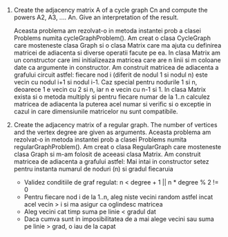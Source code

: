 1. Create the adjacency matrix A of a cycle graph Cn and compute the powers A2, A3, .... An. Give an interpretation of the result.
    
    Aceasta problema am rezolvat-o in metoda instantei prob a clasei Problems numita cycleGraphProblem().
    Am creat o clasa CycleGraph care mosteneste clasa Graph si o clasa Matrix care ma ajuta cu definirea matricei de adiacenta si diverse
    operatii facute pe ea. 
    In clasa Matrix am un constructor care imi initializeaza matricea care are n linii si m coloane date ca argumente in constructor.
    Am construit matricea de adiacenta a grafului circuit astfel: fiecare nod i (diferit de nodul 1 si nodul n) este vecin cu nodul i+1 si nodul i-1.
    Caz special pentru nodurile 1 si n, deoarece 1 e vecin cu 2 si n, iar n e vecin cu n-1 si 1. 
    In clasa Matrix exista si o metoda multiply si pentru fiecare numar de la 1..n calculez matricea de adiacenta la puterea acel numar si verific si o
    exceptie in cazul in care dimensiunile matricelor nu sunt compatibile.

2. Create the adjacency matrix of a regular graph. The number of vertices and the vertex degree are given as arguments.
   Aceasta problema am rezolvat-o in metoda instantei prob a clasei Problems numita regularGraphProblem().
   Am creat o clasa RegularGraph care mosteneste clasa Graph si m-am folosit de aceeasi clasa Matrix.
   Am construit matricea de adiacenta a grafului astfel:
   Mai intai in constructor setez pentru instanta numarul de noduri (n) si gradul fiecaruia
   - Validez conditiile de graf regulat: n < degree + 1 || n * degree % 2 != 0
   - Pentru fiecare nod i de la 1..n, aleg niste vecini random astfel incat acel vecin > i si ma asigur ca oglindesc matricea
   - Aleg vecini cat timp suma pe linie < gradul dat
   - Daca cumva sunt in imposibilitatea de a mai alege vecini sau suma pe linie > grad, o iau de la capat
